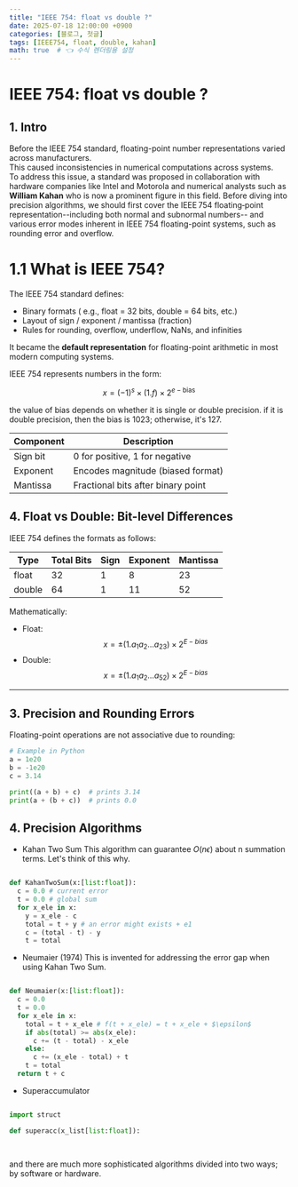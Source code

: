 ```yaml
---
title: "IEEE 754: float vs double ?"
date: 2025-07-18 12:00:00 +0900
categories: [블로그, 첫글]
tags: [IEEE754, float, double, kahan]
math: true  # 👈 수식 렌더링용 설정
---
```


# IEEE 754: float vs double ?

## 1. Intro

Before the IEEE 754 standard, floating-point number representations varied across manufacturers.  
This caused inconsistencies in numerical computations across systems.   
To address this issue, a standard was proposed in collaboration with hardware companies like Intel and Motorola and numerical analysts such as **William Kahan** who is now a prominent figure in this field. Before diving into precision algorithms, we should first cover the IEEE 754 floating‑point representation--including both normal and subnormal numbers--
and various error modes inherent in IEEE 754 floating-point systems, such as rounding error and overflow.

# 1.1 What is IEEE 754?

The IEEE 754 standard defines:

- Binary formats ( e.g., float = 32 bits, double = 64 bits, etc.)
- Layout of sign / exponent / mantissa (fraction)
- Rules for rounding, overflow, underflow, NaNs, and infinities

It became the **default representation** for floating-point arithmetic in most modern computing systems.


IEEE 754 represents numbers in the form:

$$
x = (-1)^s \times (1.f) \times 2^{e - \text{bias}} 
$$

the value of bias depends on whether it is single or double precision. 
if it is double precision, then the bias is 1023; otherwise, it's 127.



| Component  | Description                        |
|------------|------------------------------------|
| Sign bit   | 0 for positive, 1 for negative     |
| Exponent   | Encodes magnitude (biased format)  |
| Mantissa   | Fractional bits after binary point |



## 4. Float vs Double: Bit-level Differences

IEEE 754 defines the formats as follows:

| Type   | Total Bits | Sign | Exponent | Mantissa |
|--------|------------|------|----------|----------|
| float  | 32         | 1    | 8        | 23       |
| double | 64         | 1    | 11       | 52       |

Mathematically:

- Float:
  $$
  x = \pm (1.a_1 a_2 \dots a_{23}) \times 2^{E-bias}
  $$
- Double:
  $$
  x = \pm (1.a_1 a_2 \dots a_{52}) \times 2^{E-bias}
  $$
  
---

## 3. Precision and Rounding Errors

Floating-point operations are not associative due to rounding:

```python
# Example in Python
a = 1e20
b = -1e20
c = 3.14

print((a + b) + c)  # prints 3.14
print(a + (b + c))  # prints 0.0
```

## 4. Precision Algorithms 

- Kahan Two Sum
 This algorithm can guarantee $O(n\epsilon)$ about n summation terms.
 Let's think of this why.

```python

def KahanTwoSum(x:[list:float]):
  c = 0.0 # current error 
  t = 0.0 # global sum 
  for x_ele in x:
    y = x_ele - c
    total = t + y # an error might exists + e1 
    c = (total - t) - y
    t = total 
```

- Neumaier (1974)
  This is invented for addressing the error gap when using Kahan Two Sum.

```python 

def Neumaier(x:[list:float]):
  c = 0.0
  t = 0.0
  for x_ele in x:
    total = t + x_ele # f(t + x_ele) = t + x_ele + $\epsilon$
    if abs(total) >= abs(x_ele):
      c += (t - total) - x_ele  
    else:
      c += (x_ele - total) + t
    t = total
  return t + c
```

- Superaccumulator

    
```python

import struct 

def superacc(x_list[list:float]):
  
    
```

and there are much more sophisticated algorithms divided into two ways; by software or hardware. 


